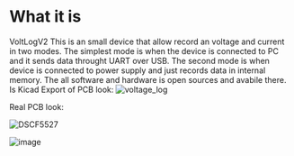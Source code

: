 # What it is 
VoltLogV2
This is an small device that allow record an voltage and current in two modes. The simplest mode is when the device is connected to PC and it sends data throught UART over USB. The second mode is when device is connected to power supply and just records data in internal memory. The all software and hardware is open sources and avabile there.
Is Kicad Export of PCB look:
![voltage_log](https://github.com/user-attachments/assets/a82d3fd3-0a67-40fd-b81c-1c6da097f6bf)


Real PCB look:

![DSCF5527](https://github.com/user-attachments/assets/3aef5a05-063f-4eb3-8525-1104b7a3a5ee)



![image](https://github.com/user-attachments/assets/75c80bca-5bff-4459-9e4c-717686e2c686)





